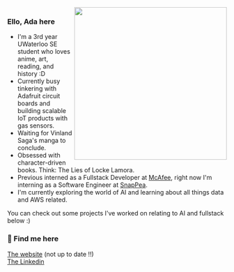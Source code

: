 <img align='right' width='350px' src='https://i.imgur.com/hFasB6C.png'>

<h3> Ello, Ada here</h3>
<ul>
<li>I'm a 3rd year UWaterloo SE student who loves anime, art, reading, and history :D</li>
<li>Currently busy tinkering with Adafruit circuit boards and building scalable IoT products with gas sensors.</li>
<li>Waiting for Vinland Saga's manga to conclude.</li>
<li>Obsessed with character-driven books. Think: The Lies of Locke Lamora.</li>
<li>Previous interned as a Fullstack Developer at <a href="https://www.mcafee.com/en-ca/index.html">McAfee</a>, right now I'm interning as a Software Engineer at <a href="https://snappeadesign.com/">SnapPea</a>.</li>
<li>I'm currently exploring the world of AI and learning about all things data and AWS related. </li>
</ul>
You can check out some projects I've worked on relating to AI and fullstack below :)

<h3> 🍶 Find me here</h3>
<a href="https://adabingw.github.io/">The website</a> (not up to date !!) <br />
<a href="https://www.linkedin.com/in/adabingw/">The Linkedin</a>

